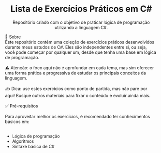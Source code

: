 <h1 align="center">Lista de Exercícios Práticos em C#</h1> <p align="center"> Repositório criado com o objetivo de praticar lógica de programação utilizando a linguagem C#. </p>
📌 Sobre
<br>
Este repositório contém uma coleção de exercícios práticos desenvolvidos durante meus estudos de C#.
Eles são independentes entre si, ou seja, você pode começar por qualquer um, desde que tenha uma base em lógica de programação.
<br><br>
⚠️ Atenção: o foco aqui não é aprofundar em cada tema, mas sim oferecer uma forma prática e progressiva de estudar os principais conceitos da linguagem.
<br><br>
✍️ Dica: use estes exercícios como ponto de partida, mas não pare por aqui! Busque outros materiais para fixar o conteúdo e evoluir ainda mais.
<br><br>
✅ Pré-requisitos
<br><br>
Para aproveitar melhor os exercícios, é recomendado ter conhecimentos básicos em:
<br><br>

- Lógica de programação
- Algoritmos
- Sintaxe básica de C#


